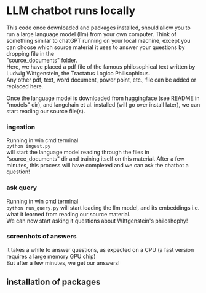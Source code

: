 # LLM chatbot runs locally   
This code once downloaded and packages installed, should allow you to run a large language model (llm) from your own computer.
Think of something similar to chatGPT running on your local machine, except you can choose which source material it uses to answer your questions by dropping file in the  
"source_documents" folder.  
Here, we have placed a pdf file of the famous philosophical text written by Ludwig Wittgenstein, the Tractatus Logico Philisophicus.  
Any other pdf, text, word document, power point, etc., file can be added or replaced here.   

Once the language model is downloaded from huggingface (see README in "models" dir), and langchain et al. installed (will go over install later), we can start reading our source file(s).  

### ingestion
Running in win cmd terminal  
  ```python ingest.py```  
  will start the language model reading through the files in "source_documents" dir and training itself on this material.
  After a few minutes, this process will have completed and we can ask the chatbot a question!  

### ask query  
Running in win cmd terminal  
```python run_query.py```
will start loading the llm model, and its embeddings i.e. what it learned from reading our source material.  
We can now start asking it questions about WIttgenstein's philoshophy!   

### screenhots of answers  
it takes a while to answer questions, as expected on a CPU (a fast version requires a large memory GPU chip)  
But after a few minutes, we get our answers!  




## installation of packages  

  
